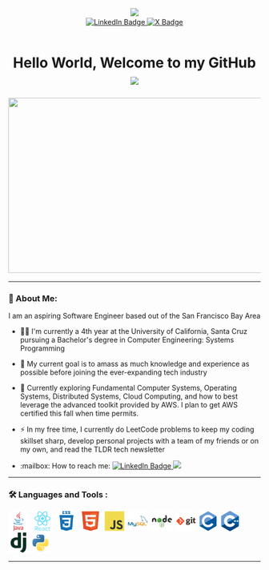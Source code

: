 

<div id="header" align="center">
  <img src="https://media.giphy.com/media/fRgwpuil2wHww7OXjT/giphy.gif?cid=790b7611ovo4kn9asq7sbb8z4bz2il3l9vucom0x6eq8qdpc&ep=v1_gifs_search&rid=giphy.gif&ct=g" width="235"/>
</div>
<div align="center" id="badges">
  <a href="https://www.linkedin.com/in/ryan-trimble-7791b9281/">
    <img src="https://img.shields.io/badge/LinkedIn-blue?style=for-the-badge&logo=linkedin&logoColor=white" alt="LinkedIn Badge"/>
  </a>
  <a href="https://twitter.com/TryRyGuy">
    <img src="https://img.shields.io/badge/Twitter-black?style=for-the-badge&logo=X&logoColor=white" alt="X Badge"/>
  </a>
</div>
<div align="center">
   <img src="https://komarev.com/ghpvc/?username=TryRyGuy&style=flat-square&color=blue" alt=""/>
</div>
<div align = "center">
  <h1>
    Hello World, Welcome to my GitHub
    <img src="https://media.giphy.com/media/hvRJCLFzcasrR4ia7z/giphy.gif" width="30px"/>
  </h1>
</div>

<div id="header" align="center">
  
  <img src="https://media.giphy.com/media/v1.Y2lkPTc5MGI3NjExOWtxcTdjM3NvaHdqYTZhYWd4MXczbG42bm83ZjExMzRyNHgxZ2w5ciZlcD12MV9pbnRlcm5hbF9naWZfYnlfaWQmY3Q9Zw/qgQUggAC3Pfv687qPC/giphy.gif" width="700" height="350"/>
</div>

---

### 🚀 About Me:

<p>I am an aspiring Software Engineer based out of the San Francisco Bay Area</p>

- :man_student: I'm currently a 4th year at the University of California, Santa Cruz pursuing a Bachelor's degree in Computer Engineering: Systems Programming

- :telescope: My current goal is to amass as much knowledge and experience as possible before joining the ever-expanding tech industry

- :seedling: Currently exploring Fundamental Computer Systems, Operating Systems, Distributed Systems, Cloud Computing, and how to best leverage the advanced toolkit provided by AWS. I plan to get AWS certified this fall when time permits.

- :zap: In my free time, I currently do LeetCode problems to keep my coding skillset sharp, develop personal projects with a team of my friends or on my own, and read the TLDR tech newsletter
- <div align = "left">
  :mailbox: How to reach me: 
  <a href="https://www.linkedin.com/in/ryan-trimble-7791b9281/">
    <img src="https://img.shields.io/badge/LinkedIn-blue?style=for-the-badge&logo=linkedin&logoColor=white" alt="LinkedIn Badge" />
  </a> 
  <a href = "mailto: rjtrimble22@gmail.com">
    <img src="https://img.shields.io/badge/-Gmail-%23333?style=for-the-badge&logo=gmail&logoColor=white" target="_blank" />
  </a>
</div>

---

### :hammer_and_wrench: Languages and Tools :

<div>
  <img src="https://github.com/devicons/devicon/blob/master/icons/java/java-original-wordmark.svg" title="Java" alt="Java" width="40" height="40"/>&nbsp;
  <img src="https://github.com/devicons/devicon/blob/master/icons/react/react-original-wordmark.svg" title="React" alt="React" width="40" height="40"/>&nbsp;
  <img src="https://github.com/devicons/devicon/blob/master/icons/css3/css3-plain-wordmark.svg"  title="CSS3" alt="CSS" width="40" height="40"/>&nbsp;
  <img src="https://github.com/devicons/devicon/blob/master/icons/html5/html5-original.svg" title="HTML5" alt="HTML" width="40" height="40"/>&nbsp;
  <img src="https://github.com/devicons/devicon/blob/master/icons/javascript/javascript-original.svg" title="JavaScript" alt="JavaScript" width="40" height="40"/>&nbsp;
  <img src="https://github.com/devicons/devicon/blob/master/icons/mysql/mysql-original-wordmark.svg" title="MySQL"  alt="MySQL" width="40" height="40"/>&nbsp;
  <img src="https://github.com/devicons/devicon/blob/master/icons/nodejs/nodejs-original-wordmark.svg" title="NodeJS" alt="NodeJS" width="40" height="40"/>&nbsp;
  <!--<img src="https://github.com/devicons/devicon/blob/master/icons/amazonwebservices/amazonwebservices-plain-wordmark.svg" title="AWS" alt="AWS" width="40" height="40"/>&nbsp;-->
  <img src="https://github.com/devicons/devicon/blob/master/icons/git/git-original-wordmark.svg" title="Git" **alt="Git" width="40" height="40"/>
  <img src="https://raw.githubusercontent.com/devicons/devicon/6910f0503efdd315c8f9b858234310c06e04d9c0/icons/c/c-original.svg" title="C" width="40" height="40"/>
  <img src="https://raw.githubusercontent.com/devicons/devicon/6910f0503efdd315c8f9b858234310c06e04d9c0/icons/cplusplus/cplusplus-original.svg" title="C++" width="40" height="40"/>
  <img src="https://raw.githubusercontent.com/devicons/devicon/6910f0503efdd315c8f9b858234310c06e04d9c0/icons/django/django-plain.svg" title="Django" width="40" height="40"/>
  <img src="https://raw.githubusercontent.com/devicons/devicon/6910f0503efdd315c8f9b858234310c06e04d9c0/icons/python/python-original.svg" title="Python" width="40" height="40"/>
</div>

---
<!--


### :fire: My Stats :

[![GitHub Streak](http://github-readme-streak-stats.herokuapp.com?user=TryRyGuy&theme=dark&background=000000)](https://git.io/streak-stats)

-->

<!-- add in most used languages after next project -->

<!--
<div align="center">
    <h2>🚀 My Github Commits</h2>
</div>

<div> 
</br>
 
  ![Snake animation](https://github.com/TryRyGuy/TryRyGuy/blob/output/github-contribution-grid-snake.svg)
 
</div>


<!--
**TryRyGuy/TryRyGuy** is a ✨ _special_ ✨ repository because its `README.md` (this file) appears on your GitHub profile.
